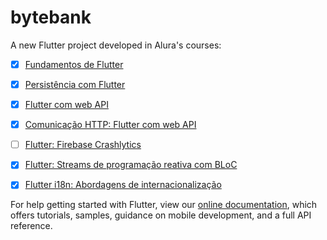 # bytebank

A new Flutter project developed in Alura's courses:

- [X] [Fundamentos de Flutter](https://cursos.alura.com.br/course/flutter-fundamentos)
- [x] [Persistência com Flutter](https://cursos.alura.com.br/course/flutter-persistencia-interna)
- [x] [Flutter com web API](https://cursos.alura.com.br/course/flutter-web-api)
- [x] [Comunicação HTTP: Flutter com web API](https://cursos.alura.com.br/course/flutter-comunicacao-http)
- [ ] [Flutter: Firebase Crashlytics](https://cursos.alura.com.br/course/flutter-firebase-crashlytics-relatorios-tempo-real)
- [x] [Flutter: Streams de programação reativa com BLoC](https://cursos.alura.com.br/course/flutter-bloc)
- [x] [Flutter i18n: Abordagens de internacionalização](https://cursos.alura.com.br/course/flutter-i18n-internacionalizacao)


For help getting started with Flutter, view our
[online documentation](https://flutter.dev/docs), which offers tutorials,
samples, guidance on mobile development, and a full API reference.
